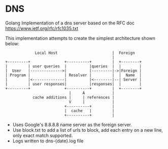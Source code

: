 # DNS
Golang Implementation of a dns server based on the RFC doc https://www.ietf.org/rfc/rfc1035.txt

This implementation attempts to create the simplest architecture shown below:

                 Local Host                        |  Foreign
                                                   |
    +---------+               +----------+         |  +--------+
    |         | user queries  |          |queries  |  |        |
    |  User   |-------------->|          |---------|->|Foreign |
    | Program |               | Resolver |         |  |  Name  |
    |         |<--------------|          |<--------|--| Server |
    |         | user responses|          |responses|  |        |
    +---------+               +----------+         |  +--------+
                                |     A            |
                cache additions |     | references |
                                V     |            |
                              +----------+         |
                              |  cache   |         |
                              +----------+         |

- Uses Google's 8.8.8.8 name server as the foreign server.
- Use block.txt to add a list of urls to block, add each entry on a new line, only exact match supported.
- Logs written to dns-{date}.log file

